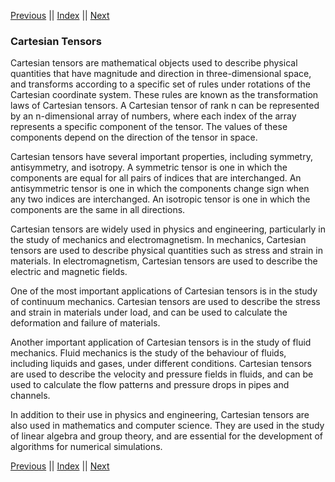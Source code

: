 [Previous](ConstitutiveRelations.md) || [Index](../../index.md) || [Next](EquationsOfElasticity.md)

### Cartesian Tensors

Cartesian tensors are mathematical objects 
used to describe physical quantities that 
have magnitude and direction in 
three-dimensional space, and transforms 
according to a specific set of rules under 
rotations of the Cartesian coordinate system. 
These rules are known as the transformation 
laws of Cartesian tensors. A Cartesian tensor 
of rank n can be represented by an 
n-dimensional array of numbers, where each 
index of the array represents a specific 
component of the tensor. The values of these 
components depend on the direction of the 
tensor in space.

Cartesian tensors have several important 
properties, including symmetry, antisymmetry, 
and isotropy. A symmetric tensor is one in 
which the components are equal for all pairs 
of indices that are interchanged. An 
antisymmetric tensor is one in which the 
components change sign when any two indices 
are interchanged. An isotropic tensor is one 
in which the components are the same in all 
directions.

Cartesian tensors are widely used in physics 
and engineering, particularly in the study of 
mechanics and electromagnetism. In mechanics, 
Cartesian tensors are used to describe 
physical quantities such as stress and strain 
in materials. In electromagnetism, Cartesian 
tensors are used to describe the electric and 
magnetic fields.

One of the most important applications of 
Cartesian tensors is in the study of 
continuum mechanics. Cartesian tensors are 
used to describe the stress and strain in 
materials under load, and can be used to 
calculate the deformation and failure of 
materials.

Another important application of Cartesian 
tensors is in the study of fluid mechanics. 
Fluid mechanics is the study of the behaviour 
of fluids, including liquids and gases, under 
different conditions. Cartesian tensors are 
used to describe the velocity and pressure 
fields in fluids, and can be used to 
calculate the flow patterns and pressure 
drops in pipes and channels.

In addition to their use in physics and 
engineering, Cartesian tensors are also used 
in mathematics and computer science. They are 
used in the study of linear algebra and group 
theory, and are essential for the development 
of algorithms for numerical simulations.

[Previous](ConstitutiveRelations.md) || [Index](../../index.md) || [Next](EquationsOfElasticity.md)
